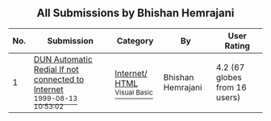 ﻿<div align="center">

## All Submissions by Bhishan Hemrajani

</div>

No.  | Submission | Category | By   | User Rating
---- | ---------- | -------- | ---- | -----------
1 | [DUN Automatic Redial If not connected to Internet<br /><sup>1999-08-13 10:53:02</sup>](https://github.com/Planet-Source-Code/bhishan-hemrajani-dun-automatic-redial-if-not-connected-to-internet__1-2785) | [Internet/ HTML<br /><sup>Visual Basic</sup>](../ByCategory/internet-html__1-34.md) | Bhishan Hemrajani | 4.2 (67 globes from 16 users)
